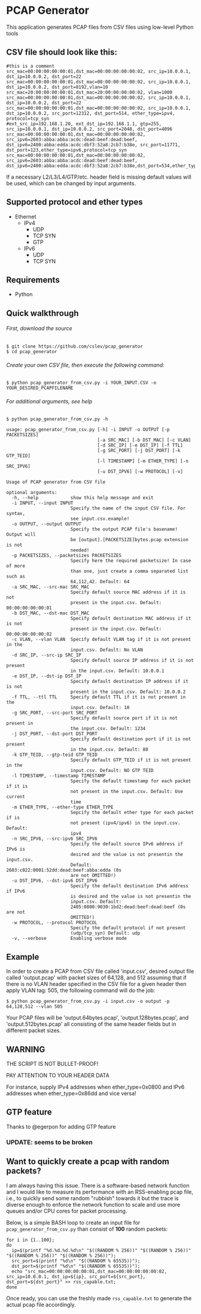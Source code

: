 # PCAP Generator
This application generates PCAP files from CSV files using low-level Python tools

## CSV file should look like this:
```
#this is a comment
src_mac=00:00:00:00:00:01,dst_mac=00:00:00:00:00:02, src_ip=10.0.0.1, dst_ip=10.0.0.2, dst_port=22
src_mac=00:00:00:00:00:01,dst_mac=00:00:00:00:00:02, src_ip=10.0.0.1, dst_ip=10.0.0.2, dst_port=8192,vlan=10
src_mac=20:00:00:00:00:01,dst_mac=20:00:00:00:00:02, vlan=1000
src_mac=00:00:00:00:00:01,dst_mac=00:00:00:00:00:02, src_ip=10.0.0.1, dst_ip=10.0.0.2, dst_port=22
src_mac=00:00:00:00:00:01,dst_mac=00:00:00:00:00:02, src_ip=10.0.0.1, dst_ip=10.0.0.2, src_port=12312, dst_port=514, ether_type=ipv4, protocol=tcp_syn
#ext_src_ip=192.168.1.20, ext_dst_ip=192.168.1.1, gtp=255, src_ip=10.0.0.1, dst_ip=10.0.0.2, src_port=2048, dst_port=4096
src_mac=00:00:00:00:00:01,dst_mac=00:00:00:00:00:02, src_ipv6=2603:abba:abba:acdc:dead:beef:dead:beef, dst_ipv6=2400:abba:edda:acdc:dbf3:52a8:2cb7:b38e, src_port=11771, dst_port=123,ether_type=ipv6,protocol=tcp_syn
src_mac=00:00:00:00:00:01,dst_mac=00:00:00:00:00:02, src_ipv6=2603:abba:abba:acdc:dead:beef:dead:beef, dst_ipv6=2400:abba:edda:acdc:dbf3:52a8:2cb7:b38e,dst_port=534,ether_type=ipv6,protocol=udp

```
 If a necessary L2/L3/L4/GTP/etc. header field is missing default values will be used, which can be changed by input arguments.
 
## Supported protocol and ether types
- Ethernet
  - IPv4
    - UDP
    - TCP SYN
    - GTP
  - IPv6
    - UDP
    - TCP SYN

## Requirements
 - Python
 
## Quick walkthrough
###### First, download the source
```
$ git clone https://github.com/cslev/pcap_generator
$ cd pcap_generator
```

###### Create your own CSV file, then execute the following command:
```
$ python pcap_generator_from_csv.py -i YOUR_INPUT.CSV -o YOUR_DESIRED_PCAPFILENAME
```

###### For additional arguments, see help
```
$ python pcap_generator_from_csv.py -h

usage: pcap_generator_from_csv.py [-h] -i INPUT -o OUTPUT [-p PACKETSIZES]
                                  [-a SRC_MAC] [-b DST_MAC] [-c VLAN]
                                  [-d SRC_IP] [-e DST_IP] [-f TTL]
                                  [-g SRC_PORT] [-j DST_PORT] [-k GTP_TEID]
                                  [-l TIMESTAMP] [-m ETHER_TYPE] [-n SRC_IPV6]
                                  [-u DST_IPV6] [-w PROTOCOL] [-v]

Usage of PCAP generator from CSV file

optional arguments:
  -h, --help            show this help message and exit
  -i INPUT, --input INPUT
                        Specify the name of the input CSV file. For syntax,
                        see input.csv.example!
  -o OUTPUT, --output OUTPUT
                        Specify the output PCAP file's basename! Output will
                        be [output].[PACKETSIZE]bytes.pcap extension is not
                        needed!
  -p PACKETSIZES, --packetsizes PACKETSIZES
                        Specify here the required packetsize! In case of more
                        than one, just create a comma separated list such as
                        64,112,42. Default: 64
  -a SRC_MAC, --src-mac SRC_MAC
                        Specify default source MAC address if it is not
                        present in the input.csv. Default: 00:00:00:00:00:01
  -b DST_MAC, --dst-mac DST_MAC
                        Specify default destination MAC address if it is not
                        present in the input.csv. Default: 00:00:00:00:00:02
  -c VLAN, --vlan VLAN  Specify default VLAN tag if it is not present in the
                        input.csv. Default: No VLAN
  -d SRC_IP, --src-ip SRC_IP
                        Specify default source IP address if it is not present
                        in the input.csv. Default: 10.0.0.1
  -e DST_IP, --dst-ip DST_IP
                        Specify default destination IP address if it is not
                        present in the input.csv. Default: 10.0.0.2
  -f TTL, --ttl TTL     Specify default TTL if it is not present in the
                        input.csv. Default: 10
  -g SRC_PORT, --src-port SRC_PORT
                        Specify default source port if it is not present in
                        the input.csv. Default: 1234
  -j DST_PORT, --dst-port DST_PORT
                        Specify default destination port if it is not present
                        in the input.csv. Default: 80
  -k GTP_TEID, --gtp-teid GTP_TEID
                        Specify default GTP_TEID if it is not present in the
                        input.csv. Default: NO GTP TEID
  -l TIMESTAMP, --timestamp TIMESTAMP
                        Specify the default timestamp for each packet if it is
                        not present in the input.csv. Default: Use current
                        time
  -m ETHER_TYPE, --ether-type ETHER_TYPE
                        Sepcify the default ether type for each packet if is
                        not present (ipv4/ipv6) in the input.csv. Default:
                        ipv4
  -n SRC_IPV6, --src-ipv6 SRC_IPV6
                        Specify the default source IPv6 address if IPv6 is
                        desired and the value is not presentin the input.csv.
                        Default: 2603:c022:0001:52dd:dead:beef:abba:edda (0s
                        are not OMITTED!)
  -u DST_IPV6, --dst-ipv6 DST_IPV6
                        Specify the default destination IPv6 address if IPv6
                        is desired and the value is not presentin the
                        input.csv. Default:
                        2405:0800:9030:1bd2:dead:beef:dead:beef (0s are not
                        OMITTED!)
  -w PROTOCOL, --protocol PROTOCOL
                        Specify the default protocol if not present
                        (udp/tcp_syn) Default: udp
  -v, --verbose         Enabling verbose mode

```

## Example
In order to create a PCAP from CSV file called 'input.csv', desired output file called 'output.pcap' with packet sizes of 64,128, and 512 assuming that if there is no VLAN header specified in the CSV file for a given header then apply VLAN tag: 505, the following command will do the job:
```
$ python pcap_generator_from_csv.py -i input.csv -o output -p 64,128,512 --vlan 505
```
Your PCAP files will be 'output.64bytes.pcap', 'output.128bytes.pcap', and 'output.512bytes.pcap' all consisting of the same header fields but in different packet sizes.

## WARNING
THE SCRIPT IS NOT BULLET-PROOF! 

PAY ATTENTION TO YOUR HEADER DATA

For instance, supply IPv4 addresses when ether_type=0x0800 and IPv6 addresses when ether_type=0x86dd and vice versa!

## GTP feature 
Thanks to @egerpon for adding GTP feature
### UPDATE: seems to be broken

## Want to quickly create a pcap with random packets?
I am always having this issue. There is a software-based network function and I would like to measure its performance with an RSS-enabling pcap file, i.e., to quickly send some random "rubbish" towards it but the trace is diverse enough to enforce the network function to scale and use more queues and/or CPU cores for packet processing.

Below, is a simple BASH loop to create an input file for `pcap_generator_from_csv.py` than consist of **100** random packets:
```
for i in {1..100}; 
do 
  ip=$(printf "%d.%d.%d.%d\n" "$((RANDOM % 256))" "$((RANDOM % 256))" "$((RANDOM % 256))" "$((RANDOM % 256))"); 
  src_port=$(printf "%d\n" "$((RANDOM % 65535))");
  dst_port=$(printf "%d\n" "$((RANDOM % 65535))"); 
  echo "src_mac=00:00:00:00:00:01,dst_mac=00:00:00:00:00:02, src_ip=10.0.0.1, dst_ip=${ip}, src_port=${src_port}, dst_port=${dst_port}" >> rss_capable.txt;
done
```
Once ready, you can use the freshly made `rss_capable.txt` to generate the actual pcap file accordingly.
